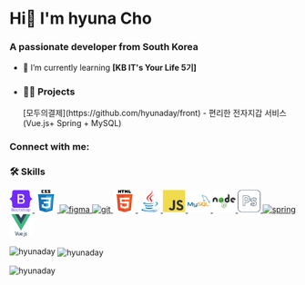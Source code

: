 <h1 >Hi👋 I'm hyuna Cho</h1>
<h3 align="left">A passionate developer from South Korea</h3>

<!-- 
<p align="left"> <img src="https://komarev.com/ghpvc/?username=hyunaday&label=Profile%20views&color=0e75b6&style=flat" alt="hyunaday" /> </p>
-->

<!-- 
<p align="left"> <a href="https://github.com/ryo-ma/github-profile-trophy"><img src="https://github-profile-trophy.vercel.app/?username=hyunaday" alt="hyunaday" /></a> </p> 
-->

- 🌱 I’m currently learning **[KB IT's Your Life 5기]**

- <h3>👨‍💻 Projects</h3>
  [모두의결제](https://github.com/hyunaday/front) - 편리한 전자지갑 서비스 (Vue.js+ Spring + MySQL)

<h3 align="left">Connect with me:</h3>
<p align="left">
</p>

<h3 align="left">🛠️ Skills</h3>
<p align="left"> <a href="https://getbootstrap.com" target="_blank" rel="noreferrer"> <img src="https://raw.githubusercontent.com/devicons/devicon/master/icons/bootstrap/bootstrap-plain-wordmark.svg" alt="bootstrap" width="40" height="40"/> </a> <a href="https://www.w3schools.com/css/" target="_blank" rel="noreferrer"> <img src="https://raw.githubusercontent.com/devicons/devicon/master/icons/css3/css3-original-wordmark.svg" alt="css3" width="40" height="40"/> </a> <a href="https://www.figma.com/" target="_blank" rel="noreferrer"> <img src="https://www.vectorlogo.zone/logos/figma/figma-icon.svg" alt="figma" width="40" height="40"/> </a> <a href="https://git-scm.com/" target="_blank" rel="noreferrer"> <img src="https://www.vectorlogo.zone/logos/git-scm/git-scm-icon.svg" alt="git" width="40" height="40"/> </a> <a href="https://www.w3.org/html/" target="_blank" rel="noreferrer"> <img src="https://raw.githubusercontent.com/devicons/devicon/master/icons/html5/html5-original-wordmark.svg" alt="html5" width="40" height="40"/> </a> <a href="https://www.java.com" target="_blank" rel="noreferrer"> <img src="https://raw.githubusercontent.com/devicons/devicon/master/icons/java/java-original.svg" alt="java" width="40" height="40"/> </a> <a href="https://developer.mozilla.org/en-US/docs/Web/JavaScript" target="_blank" rel="noreferrer"> <img src="https://raw.githubusercontent.com/devicons/devicon/master/icons/javascript/javascript-original.svg" alt="javascript" width="40" height="40"/> </a> <a href="https://www.mysql.com/" target="_blank" rel="noreferrer"> <img src="https://raw.githubusercontent.com/devicons/devicon/master/icons/mysql/mysql-original-wordmark.svg" alt="mysql" width="40" height="40"/> </a> <a href="https://nodejs.org" target="_blank" rel="noreferrer"> <img src="https://raw.githubusercontent.com/devicons/devicon/master/icons/nodejs/nodejs-original-wordmark.svg" alt="nodejs" width="40" height="40"/> </a> <a href="https://www.photoshop.com/en" target="_blank" rel="noreferrer"> <img src="https://raw.githubusercontent.com/devicons/devicon/master/icons/photoshop/photoshop-line.svg" alt="photoshop" width="40" height="40"/> </a> <a href="https://spring.io/" target="_blank" rel="noreferrer"> <img src="https://www.vectorlogo.zone/logos/springio/springio-icon.svg" alt="spring" width="40" height="40"/> </a> <a href="https://vuejs.org/" target="_blank" rel="noreferrer"> <img src="https://raw.githubusercontent.com/devicons/devicon/master/icons/vuejs/vuejs-original-wordmark.svg" alt="vuejs" width="40" height="40"/> </a> </p>

<p><img align="left" src="https://github-readme-stats.vercel.app/api/top-langs?username=hyunaday&show_icons=true&locale=en&layout=compact" alt="hyunaday" /></p>

<p>&nbsp;<img align="center" src="https://github-readme-stats.vercel.app/api?username=hyunaday&show_icons=true&theme=dark&locale=en" alt="hyunaday" /></p>

<p><img align="center" src="https://github-readme-streak-stats.herokuapp.com/?user=hyunaday&" alt="hyunaday" /></p>

